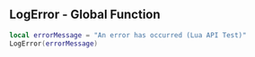 ## LogError - Global Function
```lua
local errorMessage = "An error has occurred (Lua API Test)"
LogError(errorMessage)
```